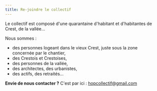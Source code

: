 ```yaml
---
title: Re-joindre le collectif
---
```

Le collectif est composé d'une quarantaine d'habitant et d'habitantes de Crest, de la vallée...

Nous sommes : 
- des personnes logeant dans le vieux Crest, juste sous la zone concernée par le chantier, 
- des Crestois et Crestoises, 
- des personnes de la vallée,
- des architectes, des urbanistes, 
- des actifs, des retraités...

**Envie de nous contacter ?**
C'est par ici : [hopcollectif@gmail.com](mailto:hopcollectif@gmail.com)